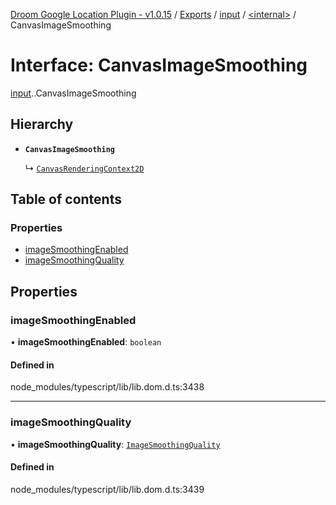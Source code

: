 [Droom Google Location Plugin - v1.0.15](../README.md) / [Exports](../modules.md) / [input](../modules/input.md) / [<internal\>](../modules/input._internal_.md) / CanvasImageSmoothing

# Interface: CanvasImageSmoothing

[input](../modules/input.md).[<internal>](../modules/input._internal_.md).CanvasImageSmoothing

## Hierarchy

- **`CanvasImageSmoothing`**

  ↳ [`CanvasRenderingContext2D`](input._internal_.CanvasRenderingContext2D.md)

## Table of contents

### Properties

- [imageSmoothingEnabled](input._internal_.CanvasImageSmoothing.md#imagesmoothingenabled)
- [imageSmoothingQuality](input._internal_.CanvasImageSmoothing.md#imagesmoothingquality)

## Properties

### imageSmoothingEnabled

• **imageSmoothingEnabled**: `boolean`

#### Defined in

node_modules/typescript/lib/lib.dom.d.ts:3438

___

### imageSmoothingQuality

• **imageSmoothingQuality**: [`ImageSmoothingQuality`](../modules/input._internal_.md#imagesmoothingquality)

#### Defined in

node_modules/typescript/lib/lib.dom.d.ts:3439

